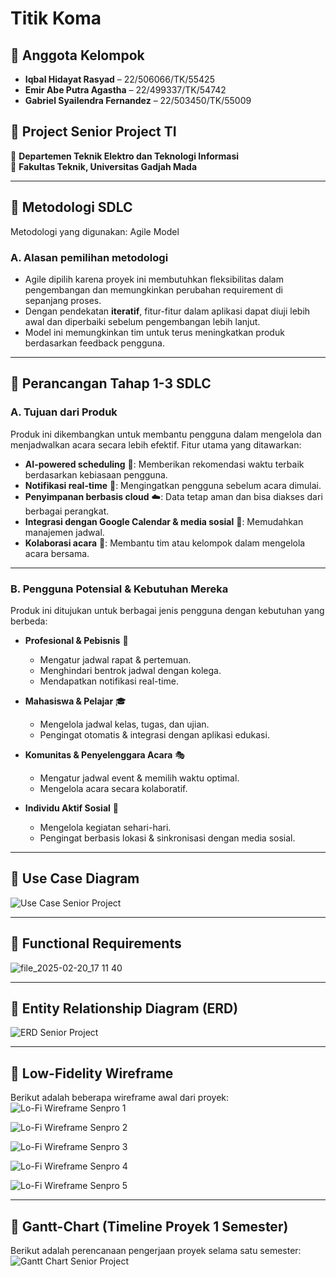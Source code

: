 # Titik Koma  

## 📌 Anggota Kelompok  
- **Iqbal Hidayat Rasyad** – 22/506066/TK/55425  
- **Emir Abe Putra Agastha** – 22/499337/TK/54742  
- **Gabriel Syailendra Fernandez** – 22/503450/TK/55009  

## 📌 Project Senior Project TI  
📍 **Departemen Teknik Elektro dan Teknologi Informasi**  
📍 **Fakultas Teknik, Universitas Gadjah Mada**    

---

## 📌 **Metodologi SDLC**  
Metodologi yang digunakan: Agile Model   
  
### **A. Alasan pemilihan metodologi**  
- Agile dipilih karena proyek ini membutuhkan fleksibilitas dalam pengembangan dan memungkinkan perubahan requirement di sepanjang proses.  
- Dengan pendekatan **iteratif**, fitur-fitur dalam aplikasi dapat diuji lebih awal dan diperbaiki sebelum pengembangan lebih lanjut.  
- Model ini memungkinkan tim untuk terus meningkatkan produk berdasarkan feedback pengguna.  
  
---
  
## 📌 **Perancangan Tahap 1-3 SDLC**  
  
### **A. Tujuan dari Produk**  
Produk ini dikembangkan untuk membantu pengguna dalam mengelola dan menjadwalkan acara secara lebih efektif. Fitur utama yang ditawarkan:  
- **AI-powered scheduling** 📅: Memberikan rekomendasi waktu terbaik berdasarkan kebiasaan pengguna.  
- **Notifikasi real-time** 🔔: Mengingatkan pengguna sebelum acara dimulai.  
- **Penyimpanan berbasis cloud** ☁️: Data tetap aman dan bisa diakses dari berbagai perangkat.  
- **Integrasi dengan Google Calendar & media sosial** 📲: Memudahkan manajemen jadwal.  
- **Kolaborasi acara** 🤝: Membantu tim atau kelompok dalam mengelola acara bersama.  
  
---
  
### **B. Pengguna Potensial & Kebutuhan Mereka**  
Produk ini ditujukan untuk berbagai jenis pengguna dengan kebutuhan yang berbeda:  
- **Profesional & Pebisnis** 🏢  
  - Mengatur jadwal rapat & pertemuan.  
  - Menghindari bentrok jadwal dengan kolega.  
  - Mendapatkan notifikasi real-time.  

- **Mahasiswa & Pelajar** 🎓  
  - Mengelola jadwal kelas, tugas, dan ujian.  
  - Pengingat otomatis & integrasi dengan aplikasi edukasi.  

- **Komunitas & Penyelenggara Acara** 🎭  
  - Mengatur jadwal event & memilih waktu optimal.  
  - Mengelola acara secara kolaboratif.  

- **Individu Aktif Sosial** 🎉  
  - Mengelola kegiatan sehari-hari.  
  - Pengingat berbasis lokasi & sinkronisasi dengan media sosial.  

---

## 📌 **Use Case Diagram**  
![Use Case Senior Project](https://github.com/user-attachments/assets/56adcdc0-c7a6-43df-987e-c53ab4d9b293)  
  
---

## 📌 **Functional Requirements**  
![file_2025-02-20_17 11 40](https://github.com/user-attachments/assets/78b17d56-e4b9-4879-8da0-b79090b9e61e)  
  
---

## 📌 **Entity Relationship Diagram (ERD)**  
![ERD Senior Project](https://github.com/user-attachments/assets/2ee0a50c-0ee0-48ad-b64b-f73c714addc5)  
  
---

## 📌 **Low-Fidelity Wireframe**  
Berikut adalah beberapa wireframe awal dari proyek:  
![Lo-Fi Wireframe Senpro 1](https://github.com/user-attachments/assets/49f0ff86-2fcc-4419-a39c-bbc285eb90ff)  
  
![Lo-Fi Wireframe Senpro 2](https://github.com/user-attachments/assets/1ac0e96c-ef9f-493c-8b9d-37ed4084ab62)  
  
![Lo-Fi Wireframe Senpro 3](https://github.com/user-attachments/assets/37037fd7-609f-45a7-84fd-3c41e1e99498)  
  
![Lo-Fi Wireframe Senpro 4](https://github.com/user-attachments/assets/de848058-f8e6-43c2-b256-4b18d5da9f95)  
  
![Lo-Fi Wireframe Senpro 5](https://github.com/user-attachments/assets/ea77b00c-95a6-4758-8cfa-229bbe918ab3)  

---

## 📌 **Gantt-Chart (Timeline Proyek 1 Semester)**  
Berikut adalah perencanaan pengerjaan proyek selama satu semester:  
![Gantt Chart Senior Project](https://github.com/user-attachments/assets/0a1773a9-af68-47c9-99f6-5093820f682e)  
